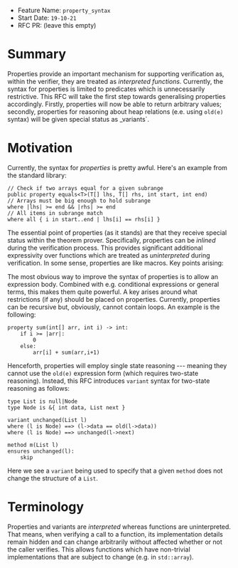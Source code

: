 - Feature Name: `property_syntax`
- Start Date: `19-10-21`
- RFC PR: (leave this empty)

# Summary

Properties provide an important mechanism for supporting verification
as, within the verifier, they are treated as _interpreted functions_.
Currently, the syntax for properties is limited to predicates which is
unnecessarily restrictive.  This RFC will take the first step towards
generalising properties accordingly.  Firstly, properties will now be
able to return arbitrary values; secondly, properties for reasoning
about heap relations (e.e. using `old(e)` syntax) will be given
special status as _variants`.

# Motivation

Currently, the syntax for _properties_ is pretty awful.  Here's an
example from the standard library:

```
// Check if two arrays equal for a given subrange
public property equals<T>(T[] lhs, T[] rhs, int start, int end)
// Arrays must be big enough to hold subrange
where |lhs| >= end && |rhs| >= end
// All items in subrange match
where all { i in start..end | lhs[i] == rhs[i] }
```

The essential point of properties (as it stands) are that they receive
special status within the theorem prover.  Specifically, properties
can be _inlined_ during the verification process. This provides
significant additional expressivity over functions which are treated
as _uninterpreted_ during verification.  In some sense, properties are
like macros.  Key points arising:

The most obvious way to improve the syntax of properties is to allow
an expression body.  Combined with e.g. conditional expressions or
general terms, this makes them quite powerful.  A key arises around
what restrictions (if any) should be placed on properties.  Currently,
properties can be recursive but, obviously, cannot contain loops.  An
example is the following:

```Whiley
property sum(int[] arr, int i) -> int:
    if i >= |arr|:
        0
    else:
        arr[i] + sum(arr,i+1)
```

Henceforth, properties will employ single state reasoning --- meaning
they cannot use the `old(e)` expression form (which requires two-state
reasoning).  Instead, this RFC introduces `variant` syntax for
two-state reasoning as follows:

```Whiley
type List is null|Node
type Node is &{ int data, List next }

variant unchanged(List l)
where (l is Node) ==> (l->data == old(l->data))
where (l is Node) ==> unchanged(l->next)

method m(List l)
ensures unchanged(l):
    skip
```

Here we see a `variant` being used to specify that a given `method`
does not change the structure of a `List`.

# Terminology

Properties and variants are _interpreted_ whereas functions are
uninterpreted.  That means, when verifying a call to a function, its
implementation details remain hidden and can change arbitrarily
without affected whether or not the caller verifies.  This allows
functions which have non-trivial implementations that are subject to
change (e.g. in `std::array`).
